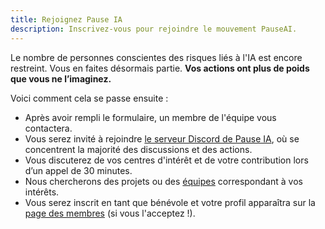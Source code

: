 ```yaml
---
title: Rejoignez Pause IA
description: Inscrivez-vous pour rejoindre le mouvement PauseAI.
---
```


Le nombre de personnes conscientes des risques liés à l'IA est encore restreint. Vous en faites désormais partie. **Vos actions ont plus de poids que vous ne l’imaginez.**

Voici comment cela se passe ensuite :

- Après avoir rempli le formulaire, un membre de l'équipe vous contactera.
- Vous serez invité à rejoindre [le serveur Discord de Pause IA](https://discord.gg/vyXGd7AeGc), où se concentrent la majorité des discussions et des actions.
- Vous discuterez de vos centres d'intérêt et de votre contribution lors d’un appel de 30 minutes.
- Nous chercherons des projets ou des [équipes](https://pauseai.info/teams) correspondant à vos intérêts.
- Vous serez inscrit en tant que bénévole et votre profil apparaîtra sur la [page des membres](https://pauseai.info/people) (si vous l'acceptez !).
